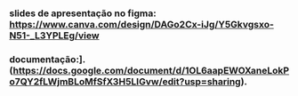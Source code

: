 ### slides de apresentação no figma: https://www.canva.com/design/DAGo2Cx-iJg/Y5Gkvgsxo-N51-_L3YPLEg/view
### documentação:].(https://docs.google.com/document/d/1OL6aapEWOXaneLokPo7QY2fLWjmBLoMfSfX3H5LIGvw/edit?usp=sharing).
